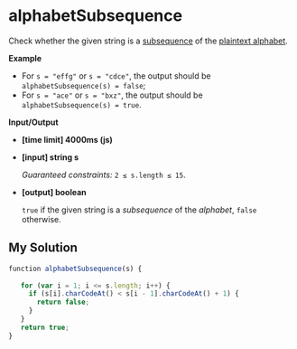 # alphabetSubsequence
﻿Check whether the given string is a [subsequence](keyword://subsequence) of the [plaintext alphabet](keyword://plaintext-alphabet).

**Example**

*   For `s = "effg"` or `s = "cdce"`, the output should be
    `alphabetSubsequence(s) = false`;
*   For `s = "ace"` or `s = "bxz"`, the output should be
    `alphabetSubsequence(s) = true`.

**Input/Output**

*   **[time limit] 4000ms (js)**

*   **[input] string s**

    _Guaranteed constraints:_
    `2 ≤ s.length ≤ 15`.

*   **[output] boolean**

    `true` if the given string is a _subsequence_ of the _alphabet_, `false` otherwise.


## My Solution
```javascript
﻿function alphabetSubsequence(s) {
​
   for (var i = 1; i <= s.length; i++) {
     if (s[i].charCodeAt() < s[i - 1].charCodeAt() + 1) {
       return false;
     }
   }
   return true;
}
​
```
